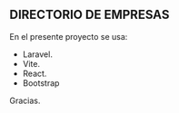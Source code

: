 ## DIRECTORIO DE EMPRESAS

En el presente proyecto se usa:

- Laravel.
- Vite.
- React.
- Bootstrap

Gracias.